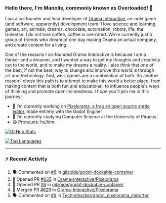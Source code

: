 ### Hello there, I'm Manolis, commonly known as Overloaded! 👋
I am a co-founder and lead developer of [Orama Interactive](https://www.orama-interactive.com/), an indie game (and software, apparently) development team. I love [science and learning](https://github.com/OverloadedOrama/KnowledgeBase), games, art, animals, dreams, chocolate, automation, robots, life, the Universe. I do not love coffee, coffee is overrated. We're currently just a group of friends who dream of one day making Orama an actual company, and create content for a living.

One of the reasons I co-founded Orama Interactive is because I am a thinker and a dreamer, and I wanted a way to get my thoughts and creativity out to the world, and to make my dreams a reality. I also think that one of the best, if not the best, way to change and improve this world is through art and technology. And, well, games are a combination of both. So another reason I chose this path is to attempt to make this world a better place, from making content that is both fun and educational, to influence people's ways of thinking and promote open-mindedness. I hope you'll join me in this journey!

- 🔭 I’m currently working on [Pixelorama, a free an open source sprite editor](https://github.com/Orama-Interactive/Pixelorama), made entirely with the Godot Engine!
- 🌱 I’m currently studying Computer Science at the University of Piraeus.
- 😄 Pronouns: he/him

[![GitHub Stats](https://github-readme-stats.vercel.app/api/?username=OverloadedOrama&show_icons=true&theme=merko)](https://github.com/anuraghazra/github-readme-stats)

[![Top Languages](https://github-readme-stats.vercel.app/api/top-langs/?username=OverloadedOrama&layout=compact&theme=merko)](https://github.com/anuraghazra/github-readme-stats)

---

### :zap: Recent Activity

<!--START_SECTION:activity-->
1. 🗣 Commented on [#6](https://github.com/gilzoide/godot-dockable-container/issues/6) in [gilzoide/godot-dockable-container](https://github.com/gilzoide/godot-dockable-container)
2. 💪 Opened PR [#635](https://github.com/Orama-Interactive/Pixelorama/pull/635) in [Orama-Interactive/Pixelorama](https://github.com/Orama-Interactive/Pixelorama)
3. 💪 Opened PR [#6](https://github.com/gilzoide/godot-dockable-container/pull/6) in [gilzoide/godot-dockable-container](https://github.com/gilzoide/godot-dockable-container)
4. 🎉 Merged PR [#629](https://github.com/Orama-Interactive/Pixelorama/pull/629) in [Orama-Interactive/Pixelorama](https://github.com/Orama-Interactive/Pixelorama)
5. 🗣 Commented on [#6](https://github.com/Technohacker/godot_pixelorama_importer/issues/6) in [Technohacker/godot_pixelorama_importer](https://github.com/Technohacker/godot_pixelorama_importer)
<!--END_SECTION:activity-->

<!--
**OverloadedOrama/OverloadedOrama** is a ✨ _special_ ✨ repository because its `README.md` (this file) appears on your GitHub profile.

Here are some ideas to get you started:

- 👯 I’m looking to collaborate on ...
- 🤔 I’m looking for help with ...
- 💬 Ask me about ...
- 📫 How to reach me: ...
- ⚡ Fun fact: ...
-->
